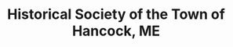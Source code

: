 ---
layout: repo
title: "Historical Society of the Town of Hancock, ME"
id: 2806
permalink: repos/2806/
---
